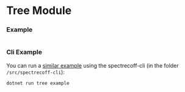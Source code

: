 # Tree Module

### Example
```fs
```

### Cli Example
You can run a [similar example](../../src/spectrecoff-cli/commands/Tree.fs) using the spectrecoff-cli (in the folder `/src/spectrecoff-cli`):
```fs
dotnet run tree example
```